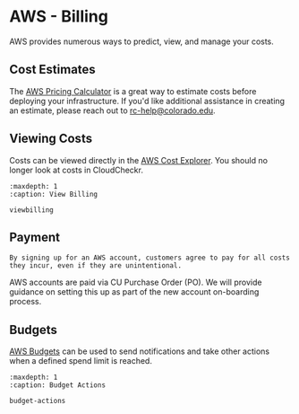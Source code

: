 # AWS - Billing

AWS provides numerous ways to predict, view, and manage your costs.

## Cost Estimates

The [AWS Pricing Calculator](https://docs.aws.amazon.com/pricing-calculator/latest/userguide/create-configure-estimate.html) is a great way to estimate costs before deploying your infrastructure. If you'd like additional assistance in creating an estimate, please reach out to [rc-help@colorado.edu](mailto:rc-help@colorado.edu).

## Viewing Costs

Costs can be viewed directly in the [AWS Cost Explorer](./viewbilling). You should no longer look at costs in CloudCheckr.

```{toctree}
:maxdepth: 1
:caption: View Billing

viewbilling

```

## Payment

```{important}
By signing up for an AWS account, customers agree to pay for all costs they incur, even if they are unintentional.
```

AWS accounts are paid via CU Purchase Order (PO). We will provide guidance on setting this up as part of the new account on-boarding process.

## Budgets

[AWS Budgets](https://docs.aws.amazon.com/cost-management/latest/userguide/budgets-managing-costs.html) can be used to send notifications and take other actions when a defined spend limit is reached.

```{toctree}
:maxdepth: 1
:caption: Budget Actions

budget-actions

```

